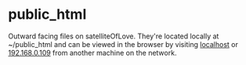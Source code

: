 public_html
===========

Outward facing files on satelliteOfLove. They're located locally at ~/public_html and can be viewed in the browser by visiting <a href="http://localhost" target="blank">localhost</a> or <a href="http://192.168.0.109" target="blank">192.168.0.109</a> from another machine on the network.
